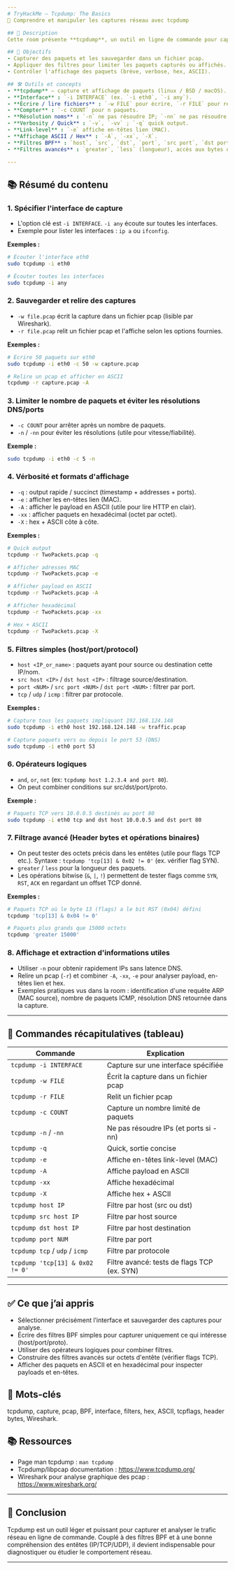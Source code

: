 ```yaml
---
# TryHackMe – Tcpdump: The Basics
📡 Comprendre et manipuler les captures réseau avec tcpdump

## 📄 Description
Cette room présente **tcpdump**, un outil en ligne de commande pour capturer et analyser le trafic réseau. On y apprend à sélectionner une interface, enregistrer et relire des captures, filtrer les paquets (par host, port, protocole), utiliser des expressions avancées (opérations binaires et filtrage sur octets d'entête) et afficher les paquets dans différents formats (ASCII, hexadécimal, lien-niveau).

## 🎯 Objectifs
- Capturer des paquets et les sauvegarder dans un fichier pcap.  
- Appliquer des filtres pour limiter les paquets capturés ou affichés.  
- Contrôler l'affichage des paquets (brève, verbose, hex, ASCII).

## 🛠️ Outils et concepts
- **tcpdump** — capture et affichage de paquets (linux / BSD / macOS).  
- **Interface** : `-i INTERFACE` (ex. `-i eth0`, `-i any`).  
- **Écrire / lire fichiers** : `-w FILE` pour écrire, `-r FILE` pour relire.  
- **Compter** : `-c COUNT` pour n paquets.  
- **Résolution noms** : `-n` ne pas résoudre IP; `-nn` ne pas résoudre IP ni ports.  
- **Verbosity / Quick** : `-v`, `-vv` ; `-q` quick output.  
- **Link-level** : `-e` affiche en-têtes lien (MAC).  
- **Affichage ASCII / Hex** : `-A`, `-xx`, `-X`.  
- **Filtres BPF** : `host`, `src`, `dst`, `port`, `src port`, `dst port`, `tcp`, `udp`, `icmp` + opérateurs `and`, `or`, `not`.  
- **Filtres avancés** : `greater`, `less` (longueur), accès aux bytes d'entêtes via `tcp[off]` / `ip[off]` et opérations binaires (AND, OR, NOT).

---
```


## 📚 Résumé du contenu

### 1. Spécifier l'interface de capture
- L'option clé est `-i INTERFACE`. `-i any` écoute sur toutes les interfaces.  
- Exemple pour lister les interfaces : `ip a` ou `ifconfig`.

**Exemples :**
```bash
# Écouter l'interface eth0
sudo tcpdump -i eth0

# Écouter toutes les interfaces
sudo tcpdump -i any
```

### 2. Sauvegarder et relire des captures
- `-w file.pcap` écrit la capture dans un fichier pcap (lisible par Wireshark).  
- `-r file.pcap` relit un fichier pcap et l'affiche selon les options fournies.

**Exemples :**
```bash
# Écrire 50 paquets sur eth0
sudo tcpdump -i eth0 -c 50 -w capture.pcap

# Relire un pcap et afficher en ASCII
tcpdump -r capture.pcap -A
```

### 3. Limiter le nombre de paquets et éviter les résolutions DNS/ports
- `-c COUNT` pour arrêter après un nombre de paquets.  
- `-n` / `-nn` pour éviter les résolutions (utile pour vitesse/fiabilité).

**Exemple :**
```bash
sudo tcpdump -i eth0 -c 5 -n
```

### 4. Vérbosité et formats d'affichage
- `-q` : output rapide / succinct (timestamp + addresses + ports).  
- `-e` : afficher les en-têtes lien (MAC).  
- `-A` : afficher le payload en ASCII (utile pour lire HTTP en clair).  
- `-xx` : afficher paquets en hexadécimal (octet par octet).  
- `-X` : hex + ASCII côte à côte.

**Exemples :**
```bash
# Quick output
tcpdump -r TwoPackets.pcap -q

# Afficher adresses MAC
tcpdump -r TwoPackets.pcap -e

# Afficher payload en ASCII
tcpdump -r TwoPackets.pcap -A

# Afficher hexadécimal
tcpdump -r TwoPackets.pcap -xx

# Hex + ASCII
tcpdump -r TwoPackets.pcap -X
```

### 5. Filtres simples (host/port/protocol)
- `host <IP_or_name>` : paquets ayant pour source ou destination cette IP/nom.  
- `src host <IP>` / `dst host <IP>` : filtrage source/destination.  
- `port <NUM>` / `src port <NUM>` / `dst port <NUM>` : filtrer par port.  
- `tcp` / `udp` / `icmp` : filtrer par protocole.

**Exemples :**
```bash
# Capture tous les paquets impliquant 192.168.124.148
sudo tcpdump -i eth0 host 192.168.124.148 -w traffic.pcap

# Capture paquets vers ou depuis le port 53 (DNS)
sudo tcpdump -i eth0 port 53
```

### 6. Opérateurs logiques
- `and`, `or`, `not` (ex: `tcpdump host 1.2.3.4 and port 80`).  
- On peut combiner conditions sur src/dst/port/proto.

**Exemple :**
```bash
# Paquets TCP vers 10.0.0.5 destinés au port 80
sudo tcpdump -i eth0 tcp and dst host 10.0.0.5 and dst port 80
```

### 7. Filtrage avancé (Header bytes et opérations binaires)
- On peut tester des octets précis dans les entêtes (utile pour flags TCP etc.). Syntaxe : `tcpdump 'tcp[13] & 0x02 != 0'` (ex. vérifier flag SYN).  
- `greater` / `less` pour la longueur des paquets.  
- Les opérations bitwise (`&`, `|`, `!`) permettent de tester flags comme `SYN`, `RST`, `ACK` en regardant un offset TCP donné.

**Exemples :**
```bash
# Paquets TCP où le byte 13 (flags) a le bit RST (0x04) défini
tcpdump 'tcp[13] & 0x04 != 0'

# Paquets plus grands que 15000 octets
tcpdump 'greater 15000'
```

### 8. Affichage et extraction d'informations utiles
- Utiliser `-n` pour obtenir rapidement IPs sans latence DNS.  
- Relire un pcap (`-r`) et combiner `-A`, `-xx`, `-e` pour analyser payload, en-têtes lien et hex.  
- Exemples pratiques vus dans la room : identification d'une requête ARP (MAC source), nombre de paquets ICMP, résolution DNS retournée dans la capture.

---

## 📌 Commandes récapitulatives (tableau)

| Commande | Explication |
|---|---|
| `tcpdump -i INTERFACE` | Capture sur une interface spécifiée |
| `tcpdump -w FILE` | Écrit la capture dans un fichier pcap |
| `tcpdump -r FILE` | Relit un fichier pcap |
| `tcpdump -c COUNT` | Capture un nombre limité de paquets |
| `tcpdump -n` / `-nn` | Ne pas résoudre IPs (et ports si -nn) |
| `tcpdump -q` | Quick, sortie concise |
| `tcpdump -e` | Affiche en-têtes link-level (MAC) |
| `tcpdump -A` | Affiche payload en ASCII |
| `tcpdump -xx` | Affiche hexadécimal |
| `tcpdump -X` | Affiche hex + ASCII |
| `tcpdump host IP` | Filtre par host (src ou dst) |
| `tcpdump src host IP` | Filtre par host source |
| `tcpdump dst host IP` | Filtre par host destination |
| `tcpdump port NUM` | Filtre par port |
| `tcpdump tcp` / `udp` / `icmp` | Filtre par protocole |
| `tcpdump 'tcp[13] & 0x02 != 0'` | Filtre avancé: tests de flags TCP (ex. SYN) |

---

## ✅ Ce que j’ai appris
- Sélectionner précisément l’interface et sauvegarder des captures pour analyse.  
- Écrire des filtres BPF simples pour capturer uniquement ce qui intéresse (host/port/proto).  
- Utiliser des opérateurs logiques pour combiner filtres.  
- Construire des filtres avancés sur octets d'entête (vérifier flags TCP).  
- Afficher des paquets en ASCII et en hexadécimal pour inspecter payloads et en-têtes.

## 🔑 Mots-clés
tcpdump, capture, pcap, BPF, interface, filters, hex, ASCII, tcpflags, header bytes, Wireshark.

## 📚 Ressources
- Page man tcpdump : `man tcpdump`  
- Tcpdump/libpcap documentation : https://www.tcpdump.org/  
- Wireshark pour analyse graphique des pcap : https://www.wireshark.org/

---

## 📝 Conclusion
Tcpdump est un outil léger et puissant pour capturer et analyser le trafic réseau en ligne de commande. Couplé à des filtres BPF et à une bonne compréhension des entêtes (IP/TCP/UDP), il devient indispensable pour diagnostiquer ou étudier le comportement réseau.

---
